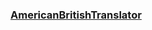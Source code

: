 ### [AmericanBritishTranslator](https://boilerplate-project-american-british-english-translator.bsong070.repl.co/)
